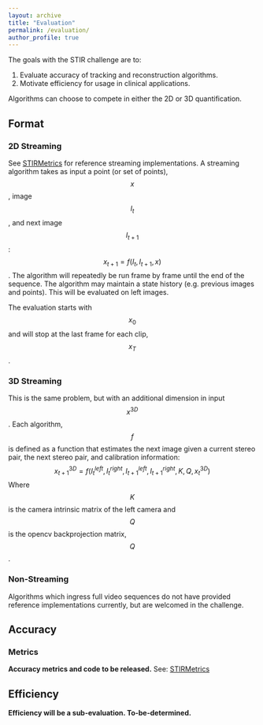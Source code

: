 ```yaml
---
layout: archive
title: "Evaluation"
permalink: /evaluation/
author_profile: true
---
```


The goals with the STIR challenge are to:
1. Evaluate accuracy of tracking  and reconstruction algorithms.
2. Motivate efficiency for usage in clinical applications.

Algorithms can choose to compete in either the 2D or 3D quantification.

## Format

### 2D Streaming
See [STIRMetrics](https://github.com/athaddius/STIRMetrics) for reference streaming implementations. A streaming algorithm takes as input a point (or set of points), $$ x $$, image $$ I_t $$, and next image $$ I_{t+1} $$: $$ x_{t+1} = f(I_t, I_{t+1}, x) $$. The algorithm will repeatedly be run frame by frame until the end of the sequence. The algorithm may maintain a state history (e.g. previous images and points). This will be evaluated on left images.

The evaluation starts with $$ x_0 $$ and will stop at the last frame for each clip, $$ x_T $$.

### 3D Streaming

This is the same problem, but with an additional dimension in input $$ x^{3D} $$. Each algorithm, $$ f $$ is defined as a function that estimates the next image given a current stereo pair, the next stereo pair, and calibration information:
$$ x_{t+1}^{3D} = f(I^{left}_t, I^{right}_t, I^{left}_{t+1}, I^{right}_{t+1}, K, Q, x^{3D}_t) $$
Where $$ K $$ is the camera intrinsic matrix of the left camera and $$ Q $$ is the opencv backprojection matrix, $$ Q $$.

### Non-Streaming

Algorithms which ingress full video sequences do not have provided reference implementations currently, but are welcomed in the challenge.

## Accuracy

### Metrics

**Accuracy metrics and code to be released.** See: [STIRMetrics](https://github.com/athaddius/STIRMetrics)

## Efficiency

**Efficiency will be a sub-evaluation. To-be-determined.**